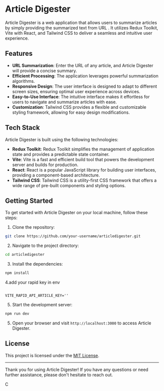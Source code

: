 # Article Digester

Article Digester is a web application that allows users to summarize articles by simply providing the summarized text from URL . It utilizes Redux Toolkit, Vite with React, and Tailwind CSS to deliver a seamless and intuitive user experience.



## Features

- **URL Summarization**: Enter the URL of any article, and Article Digester will provide a concise summary.
- **Efficient Processing**: The application leverages powerful summarization algorithms.
- **Responsive Design**: The user interface is designed to adapt to different screen sizes, ensuring optimal user experience across devices.
- **Easy-to-Use Interface**: The intuitive interface makes it effortless for users to navigate and summarize articles with ease.
- **Customization**: Tailwind CSS provides a flexible and customizable styling framework, allowing for easy design modifications.

## Tech Stack

Article Digester is built using the following technologies:

- **Redux Toolkit**: Redux Toolkit simplifies the management of application state and provides a predictable state container.
- **Vite**: Vite is a fast and efficient build tool that powers the development server and builds for production.
- **React**: React is a popular JavaScript library for building user interfaces, providing a component-based architecture.
- **Tailwind CSS**: Tailwind CSS is a utility-first CSS framework that offers a wide range of pre-built components and styling options.

## Getting Started

To get started with Article Digester on your local machine, follow these steps:

1. Clone the repository:

```bash
git clone https://github.com/your-username/articledigester.git
```

2. Navigate to the project directory:

```bash
cd articledigester
```

3. Install the dependencies:

```bash
npm install
```
4.add your rapid key in env

```

VITE_RAPID_API_ARTICLE_KEY=''
```
5. Start the development server:


```bash
npm run dev
```

5. Open your browser and visit `http://localhost:3000` to access Article Digester.


## License

This project is licensed under the [MIT License](LICENSE).

---

Thank you for using Article Digester! If you have any questions or need further assistance, please don't hesitate to reach out.

C
